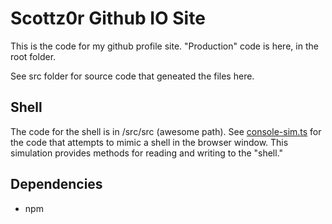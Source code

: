 # Scottz0r Github IO Site

This is the code for my github profile site. "Production" code is here, in the root folder.

See src folder for source code that geneated the files here.

## Shell

The code for the shell is in /src/src (awesome path). See [console-sim.ts](src/src/console-sim.ts) for the code that attempts to mimic a shell in the browser window. This simulation provides methods for reading and writing to the "shell."

## Dependencies

* npm